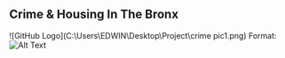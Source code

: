 ## Crime & Housing In The Bronx

![GitHub Logo](C:\Users\EDWIN\Desktop\Project\crime pic1.png)
Format: ![Alt Text](url)
